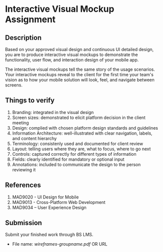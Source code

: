 # Interactive Visual Mockup Assignment

## Description

Based on your approved visual design and continuous UI detailed design, you are to produce interactive visual mockups to demonstrate the functionality, user flow, and interaction design of your mobile app. 

The interactive visual mockups tell the same story of the usage scenarios. Your interactive mockups reveal to the client for the first time your team's vision as to how your mobile solution will look, feel, and navigate between screens.

## Things to verify 

1. Branding: integrated in the visual design
2. Screen sizes: demonstrated to elicit platform decision in the client meeting
3. Design: complied with chosen platform design standards and guidelines
4. Information Architecture: well-illustrated with clear navigation, labels, and content hierarchy
5. Terminology: consistenly used and documented for client review
6. Layout: telling users where they are, what to focus, where to go next
7. Controls: captured correctly for different types of information
8. Fields: clearly identified for mandatory or optional input
9. Annotations: included to communicate the design to the person reviewing it

## References

1. MAD9020 - UI Design for Mobile
2. MAD9013 - Cross-Platform Web Development
3. MAD9034 – User Experience Design

## Submission

Submit your finished work through BS LMS.
- File name: _wireframes-groupname.pdf_ OR URL 
